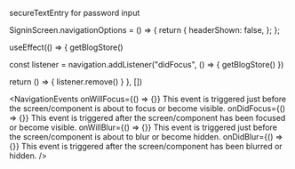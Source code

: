<!--
    TODO: 199. Navigation Design
    ? npm install react-navigation@4.4.4 --legacy-peer-deps
    ? npx expo install react-native-gesture-handler react-native-reanimated react-native-screens react-native-safe-area-context @react-native-community/masked-view -- --legacy-peer-deps
    ? npm install react-navigation-stack @react-native-community/masked-view --legacy-peer-deps
    ? npm install react-navigation-material-bottom-tabs react-native-paper@4 --legacy-peer-deps
    TODO: 201. A LOT of Boilerplate
    TODO: 203. Testing the Navigation Flow
    ? npm i react-native-elements --legacy-peer-deps
    TODO: 205. Helper Styling Components
    ! ngrok http 3000
    TODO: 214. Async Storage
    ! NavigationRef is used to redirect outside Components
    TODO: 217. Navigation From Outside of React
    ! onWillFocus vs onWillBlur Update
    TODO: 228. Automatic Signin
    TODO: 229. Empty Screens While Resolving Auth
    TODO: 230. Signing Out a User
    ! npx expo install react-native-maps -- --legacy-peer-deps
    TODO: 234. Showing a Map
    ! carefully handle setInterval, setTimeout
    ! icons https://icons.expo.fyi/Index
 -->

secureTextEntry for password input

SigninScreen.navigationOptions = () => {
return {
headerShown: false,
};
};

<!-- when user navigate to another page like same event of banner one-->

useEffect(() => {
getBlogStore()

const listener = navigation.addListener("didFocus", () => {
getBlogStore()
})

return () => { listener.remove() }
}, [])

<!-- Imp -->

<NavigationEvents
onWillFocus={() => {}} This event is triggered just before the screen/component is about to focus or become visible.
onDidFocus={() => {}} This event is triggered after the screen/component has been focused or become visible.
onWillBlur={() => {}} This event is triggered just before the screen/component is about to blur or become hidden.
onDidBlur={() => {}} This event is triggered after the screen/component has been blurred or hidden.
/>
